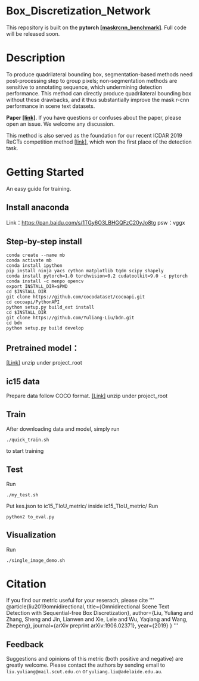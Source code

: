 # Box_Discretization_Network
This repository is built on the **pytorch [[maskrcnn_benchmark]](https://github.com/facebookresearch/maskrcnn-benchmark)**. Full code will be released soon.

# Description
To produce quadrilateral bounding box, segmentation-based methods need post-processing step to group pixels; non-segmentation methods are sensitive to annotating sequence, which undermining detection performance. This method can directly produce quadrilateral bounding box without these drawbacks, and it thus substantially improve the mask r-cnn performance in scene text datasets. 

**Paper [[link]](https://arxiv.org/abs/1906.02371)**. If you have questions or confuses about the paper, please open an issue. We welcome any discussion.

This method is also served as the foundation for our recent ICDAR 2019 ReCTs competition method [[link]](https://rrc.cvc.uab.es/?ch=12), which won the first place of the detection task.


# Getting Started

An easy guide for training.

## Install anaconda 

Link：https://pan.baidu.com/s/1TGy6O3LBHGQFzC20yJo8tg psw：vggx

## Step-by-step install
 ```shell
conda create --name mb
conda activate mb
conda install ipython
pip install ninja yacs cython matplotlib tqdm scipy shapely
conda install pytorch=1.0 torchvision=0.2 cudatoolkit=9.0 -c pytorch
conda install -c menpo opencv
export INSTALL_DIR=$PWD
cd $INSTALL_DIR
git clone https://github.com/cocodataset/cocoapi.git
cd cocoapi/PythonAPI
python setup.py build_ext install
cd $INSTALL_DIR
git clone https://github.com/Yuliang-Liu/bdn.git
cd bdn
python setup.py build develop
```

## Pretrained model：

[[Link]](https://drive.google.com/file/d/1pBQ53ZNvsdu8byFKDST-de30X5pEFI7C/view?usp=sharing)
unzip under project_root

## ic15 data

Prepare data follow COCO format.
[[Link]](https://drive.google.com/file/d/16rpK9Ql4mZydl1CGPMQXf0Q8YQqtXnX7/view?usp=sharing)
unzip under project_root

## Train

After downloading data and model, simply run
  ```shell
  ./quick_train.sh
 ```
to start training

## Test

Run 
 ```shell
 ./my_test.sh
```

Put kes.json to ic15_TIoU_metric/
inside ic15_TIoU_metric/
Run 
 ```shell
 python2 to_eval.py
```

## Visualization 

Run 
 ```shell
 ./single_image_demo.sh
```

# Citation
If you find our metric useful for your reserach, please cite
'''
@article{liu2019omnidirectional,
  title={Omnidirectional Scene Text Detection with Sequential-free Box Discretization},
  author={Liu, Yuliang and Zhang, Sheng and Jin, Lianwen and Xie, Lele and Wu, Yaqiang and Wang, Zhepeng},
  journal={arXiv preprint arXiv:1906.02371},
  year={2019}
}
'''

## Feedback 
Suggestions and opinions of this metric (both positive and negative) are greatly welcome. Please contact the authors by sending email to 
  `liu.yuliang@mail.scut.edu.cn` or `yuliang.liu@adelaide.edu.au`.
